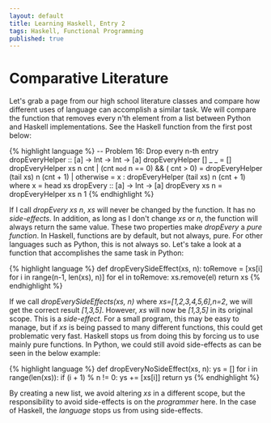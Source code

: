 ```yaml
---
layout: default
title: Learning Haskell, Entry 2
tags: Haskell, Functional Programming
published: true
---
```


# Comparative Literature

Let's grab a page from our high school literature classes and compare how different uses of language can accomplish a similar task. We will compare the function that removes every n'th element from a list between Python and Haskell implementations. See the Haskell function from the first post below:

{% highlight language %}
-- Problem 16: Drop every n-th entry
dropEveryHelper :: [a] -> Int -> Int -> [a]
dropEveryHelper [] _ _ = []
dropEveryHelper xs n cnt
    | (cnt `mod` n == 0) && ( cnt > 0) = dropEveryHelper  (tail xs) n (cnt + 1)
    |  otherwise = x : dropEveryHelper  (tail xs) n (cnt + 1)
        where x = head xs
dropEvery :: [a] -> Int -> [a]
dropEvery xs n = dropEveryHelper xs n 1
{% endhighlight %}

If I call _dropEvery xs n_, _xs_ will never be changed by the function. It has no *side-effects*. In addition, as long as I don't change _xs_ or _n_, the function will always return the same value. These two properties make _dropEvery_ a *pure function*. In Haskell, functions are by default, but not always, pure. For other languages such as Python, this is not always so. Let's take a look at a function that accomplishes the same task in Python:

{% highlight language %}
def dropEverySideEffect(xs, n):
   toRemove = [xs[i] for i in range(n-1, len(xs), n)]
   for el in toRemove:
       xs.remove(el)
   return xs
{% endhighlight %}

If we call _dropEverySideEffects(xs, n)_ where _xs=[1,2,3,4,5,6],n=2_, we will get the correct result _[1,3,5]_. However, _xs_ will now be _[1,3,5]_ in its original scope. This is a *side-effect*. For a small program, this may be easy to manage, but if _xs_ is being passed to many different functions, this could get problematic very fast. Haskell stops us from doing this by forcing us to use mainly pure functions. In Python, we could still avoid side-effects as can be seen in the below example:

{% highlight language %}
def dropEveryNoSideEffect(xs, n):
    ys = []
    for i in range(len(xs)):
        if (i + 1) % n != 0:
           ys += [xs[i]]
    return ys
{% endhighlight %}

By creating a new list, we avoid altering _xs_ in a different scope, but the responsibility to avoid side-effects is on the *programmer* here. In the case of Haskell, the *language* stops us from using side-effects.
